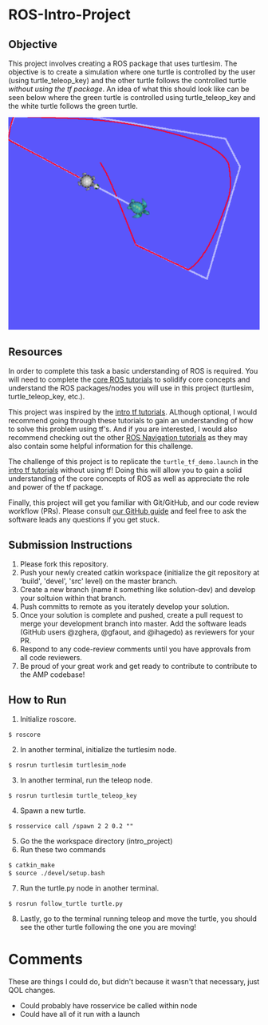 # ROS-Intro-Project

## Objective
This project involves creating a ROS package that uses turtlesim. The objective is to create a simulation where one turtle is controlled by the user (using turtle_teleop_key) and the other turtle follows the controlled turtle *without using the tf package*. An idea of what this should look like can be seen below where the green turtle is controlled using turtle_teleop_key and the white turtle follows the green turtle.

![Turtle Following Example](/turtle_follow.png)

## Resources
In order to complete this task a basic understanding of ROS is required. You will need to complete the [core ROS tutorials](http://wiki.ros.org/ROS/Tutorials) to solidify core concepts and understand the ROS packages/nodes you will use in this project (turtlesim, turtle_teleop_key, etc.). 

This project was inspired by the [intro tf tutorials](http://wiki.ros.org/tf/Tutorials). ALthough optional, I would recommend going through these tutorials to gain an understanding of how to solve this problem using tf's. And if you are interested, I would also recommend checking out the other [ROS Navigation tutorials](http://wiki.ros.org/navigation/Tutorials) as they may also contain some helpful information for this challenge.

The challenge of this project is to replicate the `turtle_tf_demo.launch` in the [intro tf tutorials](http://wiki.ros.org/tf/Tutorials) without using tf! Doing this will allow you to gain a solid understanding of the core concepts of ROS as well as appreciate the role and power of the tf package.

Finally, this project will get you familiar with Git/GitHub, and our code review workflow (PRs). Please consult [our GitHub guide](https://docs.google.com/document/d/1lt0BorKFiq0WkigpkvPjANQa4m6CsIo9VEz6uAMz1ZQ/edit?usp=sharing) and feel free to ask the software leads any questions if you get stuck.

## Submission Instructions
1. Please fork this repository.
2. Push your newly created catkin workspace (initialize the git repository at 'build', 'devel', 'src' level) on the master branch.
3. Create a new branch (name it something like solution-dev) and develop your soltuion within that branch.
4. Push committs to remote as you iterately develop your solution. 
5. Once your solution is complete and pushed, create a pull request to merge your development branch into master. Add the software leads (GitHub users @zghera, @gfaout, and @ihagedo) as reviewers for your PR.
6. Respond to any code-review comments until you have approvals from all code reviewers.
7. Be proud of your great work and get ready to contribute to contribute to the AMP codebase!

## How to Run
1. Initialize roscore.
```text
$ roscore
```
2. In another terminal, initialize the turtlesim node.
```text
$ rosrun turtlesim turtlesim_node
```
3. In another terminal, run the teleop node.
```text
$ rosrun turtlesim turtle_teleop_key
```
4. Spawn a new turtle.
```text
$ rosservice call /spawn 2 2 0.2 ""
```
5. Go the the workspace directory (intro_project)
6. Run these two commands
```text
$ catkin_make
$ source ./devel/setup.bash
```
7. Run the turtle.py node in another terminal.
```text
$ rosrun follow_turtle turtle.py
```
8. Lastly, go to the terminal running teleop and move the turtle, you should see the other turtle following the one you are moving!

# Comments
These are things I could do, but didn't because it wasn't that necessary, just QOL changes.
* Could probably have rosservice be called within node
* Could have all of it run with a launch
